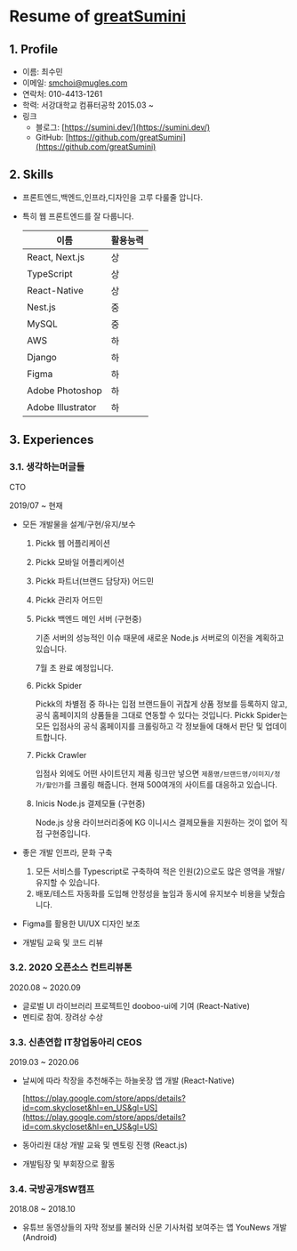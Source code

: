 # Resume of [greatSumini](https://github.com/greatSumini)

## 1. Profile

- 이름: 최수민
- 이메일: smchoi@mugles.com
- 연락처: 010-4413-1261
- 학력: 서강대학교 컴퓨터공학 2015.03 ~
- 링크
  - 블로그: [https://sumini.dev/](https://sumini.dev/)
  - GitHub: [https://github.com/greatSumini](https://github.com/greatSumini)

## 2. Skills

- 프론트엔드,백엔드,인프라,디자인을 고루 다룰줄 압니다.
- 특히 웹 프론트엔드를 잘 다룹니다.

  | 이름              | 활용능력 |
  | ----------------- | -------- |
  | React, Next.js    | 상       |
  | TypeScript        | 상       |
  | React-Native      | 상       |
  | Nest.js           | 중       |
  | MySQL             | 중       |
  | AWS               | 하       |
  | Django            | 하       |
  | Figma             | 하       |
  | Adobe Photoshop   | 하       |
  | Adobe Illustrator | 하       |

## 3. Experiences

### 3.1. 생각하는머글들

CTO

2019/07 ~ 현재

- 모든 개발물을 설계/구현/유지/보수

  1. Pickk 웹 어플리케이션
  2. Pickk 모바일 어플리케이션
  3. Pickk 파트너(브랜드 담당자) 어드민
  4. Pickk 관리자 어드민
  5. Pickk 백엔드 메인 서버 (구현중)

     기존 서버의 성능적인 이슈 때문에 새로운 Node.js 서버로의 이전을 계획하고 있습니다.

     7월 초 완료 예정입니다.

  6. Pickk Spider

     Pickk의 차별점 중 하나는 입점 브랜드들이 귀찮게 상품 정보를 등록하지 않고, 공식 홈페이지의 상품들을 그대로 연동할 수 있다는 것입니다. Pickk Spider는 모든 입점사의 공식 홈페이지를 크롤링하고 각 정보들에 대해서 판단 및 업데이트합니다.

  7. Pickk Crawler

     입점사 외에도 어떤 사이트던지 제품 링크만 넣으면 `제품명/브랜드명/이미지/정가/할인가`를 크롤링 해줍니다. 현재 500여개의 사이트를 대응하고 있습니다.

  8. Inicis Node.js 결제모듈 (구현중)

     Node.js 상용 라이브러리중에 KG 이니시스 결제모듈을 지원하는 것이 없어 직접 구현중입니다.

- 좋은 개발 인프라, 문화 구축
  1. 모든 서비스를 Typescript로 구축하여 적은 인원(2)으로도 많은 영역을 개발/유지할 수 있습니다.
  2. 배포/테스트 자동화를 도입해 안정성을 높임과 동시에 유지보수 비용을 낮췄습니다.
- Figma를 활용한 UI/UX 디자인 보조
- 개발팀 교육 및 코드 리뷰

### 3.2. 2020 오픈소스 컨트리뷰톤

2020.08 ~ 2020.09

- 글로벌 UI 라이브러리 프로젝트인 dooboo-ui에 기여 (React-Native)
- 멘티로 참여. 장려상 수상

### 3.3. 신촌연합 IT창업동아리 CEOS

2019.03 ~ 2020.06

- 날씨에 따라 착장을 추천해주는 하늘옷장 앱 개발 (React-Native)

  [https://play.google.com/store/apps/details?id=com.skycloset&hl=en_US&gl=US](https://play.google.com/store/apps/details?id=com.skycloset&hl=en_US&gl=US)

- 동아리원 대상 개발 교육 및 멘토링 진행 (React.js)
- 개발팀장 및 부회장으로 활동

### 3.4. 국방공개SW캠프

2018.08 ~ 2018.10

- 유튜브 동영상들의 자막 정보를 불러와 신문 기사처럼 보여주는 앱 YouNews 개발 (Android)
